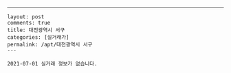 ---
    layout: post
    comments: true
    title: 대전광역시 서구
    categories: [실거래가]
    permalink: /apt/대전광역시 서구
    ---

    2021-07-01 실거래 정보가 없습니다.

    